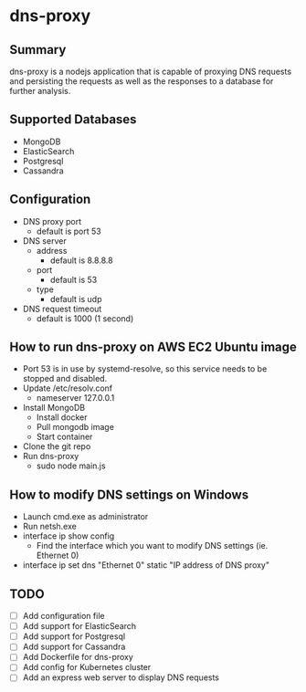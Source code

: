 # dns-proxy

## Summary
dns-proxy is a nodejs application that is capable of proxying DNS requests and persisting the requests as well as the responses to a database for further analysis.

## Supported Databases
- MongoDB
- ElasticSearch
- Postgresql
- Cassandra

## Configuration
- DNS proxy port
  - default is port 53
- DNS server
  - address
    - default is 8.8.8.8
  - port
    - default is 53
  - type
    - default is udp
- DNS request timeout
  - default is 1000 (1 second)

## How to run dns-proxy on AWS EC2 Ubuntu image
- Port 53 is in use by systemd-resolve, so this service needs to be stopped and disabled.
- Update /etc/resolv.conf
  - nameserver 127.0.0.1
- Install MongoDB
  - Install docker
  - Pull mongodb image
  - Start container
- Clone the git repo
- Run dns-proxy
  - sudo node main.js

## How to modify DNS settings on Windows
- Launch cmd.exe as administrator
- Run netsh.exe
- interface ip show config
  - Find the interface which you want to modify DNS settings (ie. Ethernet 0)
- interface ip set dns "Ethernet 0" static "IP address of DNS proxy"

## TODO
- [ ] Add configuration file
- [ ] Add support for ElasticSearch
- [ ] Add support for Postgresql
- [ ] Add support for Cassandra
- [ ] Add Dockerfile for dns-proxy
- [ ] Add config for Kubernetes cluster
- [ ] Add an express web server to display DNS requests

